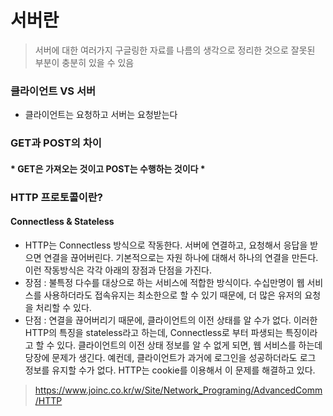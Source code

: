 # 서버란

> 서버에 대한 여러가지 구글링한 자료를 나름의 생각으로 정리한 것으로 잘못된 부분이 충분히 있을 수 있음

### 클라이언트 VS 서버
- 클라이언트는 요청하고 서버는 요청받는다

### GET과 POST의 차이

#### * GET은 가져오는 것이고 POST는 수행하는 것이다 *

### HTTP 프로토콜이란?
#### Connectless & Stateless
- HTTP는 Connectless 방식으로 작동한다. 서버에 연결하고, 요청해서 응답을 받으면 연결을 끊어버린다. 기본적으로는 자원 하나에 대해서 하나의 연결을 만든다. 이런 작동방식은 각각 아래의 장점과 단점을 가진다.
- 장점 : 불특정 다수를 대상으로 하는 서비스에 적합한 방식이다. 수십만명이 웹 서비스를 사용하더라도 접속유지는 최소한으로 할 수 있기 때문에, 더 많은 유저의 요청을 처리할 수 있다.
- 단점 : 연결을 끊어버리기 때문에, 클라이언트의 이전 상태를 알 수가 없다. 이러한 HTTP의 특징을 stateless라고 하는데, Connectless로 부터 파생되는 특징이라고 할 수 있다. 클라이언트의 이전 상태 정보를 알 수 없게 되면, 웹 서비스를 하는데 당장에 문제가 생긴다. 예컨데, 클라이언트가 과거에 로그인을 성공하더라도 로그 정보를 유지할 수가 없다. HTTP는 cookie를 이용해서 이 문제를 해결하고 있다.
> https://www.joinc.co.kr/w/Site/Network_Programing/AdvancedComm/HTTP
